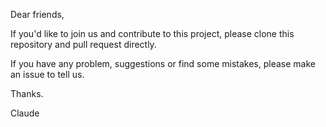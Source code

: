 Dear friends,

If you'd like to join us and contribute to this project, please clone this repository and pull request directly.

If you have any problem, suggestions or find some mistakes, please make an issue to tell us.

Thanks.

Claude
